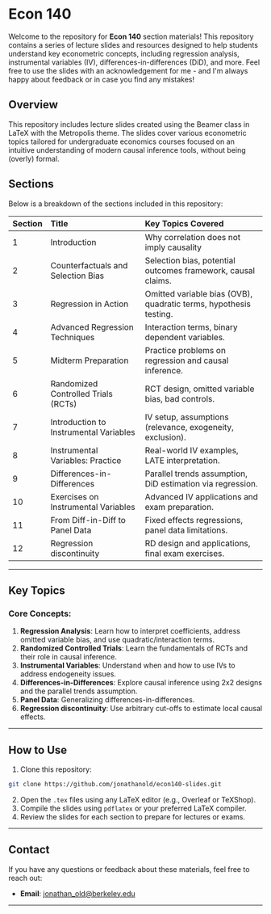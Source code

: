 # Econ 140

Welcome to the repository for **Econ 140** section materials! This repository contains a series of lecture slides and resources designed to help students understand key econometric concepts, including regression analysis, instrumental variables (IV), differences-in-differences (DiD), and more.
Feel free to use the slides with an acknowledgement for me - and I'm always happy about feedback or in case you find any mistakes!


## Overview

This repository includes lecture slides created using the Beamer class in LaTeX with the Metropolis theme. The slides cover various econometric topics tailored for undergraduate economics courses focused on an intuitive understanding of modern causal inference tools, without being (overly) formal.


## Sections

Below is a breakdown of the sections included in this repository:


| Section | Title | Key Topics Covered |
| :-- | :-- | :-- |
| 1 | Introduction| Why correlation does not imply causality |
| 2 | Counterfactuals and Selection Bias | Selection bias, potential outcomes framework, causal claims. |
| 3 | Regression in Action | Omitted variable bias (OVB), quadratic terms, hypothesis testing. |
| 4 | Advanced Regression Techniques | Interaction terms, binary dependent variables. |
| 5 | Midterm Preparation | Practice problems on regression and causal inference. |
| 6 | Randomized Controlled Trials (RCTs) | RCT design, omitted variable bias, bad controls. |
| 7 | Introduction to Instrumental Variables | IV setup, assumptions (relevance, exogeneity, exclusion). |
| 8 | Instrumental Variables: Practice | Real-world IV examples, LATE interpretation. |
| 9 | Differences-in-Differences | Parallel trends assumption, DiD estimation via regression. |
| 10 | Exercises on Instrumental Variables | Advanced IV applications and exam preparation. |
| 11 | From Diff-in-Diff to Panel Data | Fixed effects regressions, panel data limitations. |
| 12 | Regression discontinuity | RD design and applications, final exam exercises. |

---

## Key Topics

### Core Concepts:

1. **Regression Analysis**: Learn how to interpret coefficients, address omitted variable bias, and use quadratic/interaction terms.
2. **Randomized Controlled Trials**: Learn the fundamentals of RCTs and their role in causal inference.
3. **Instrumental Variables**: Understand when and how to use IVs to address endogeneity issues.
4. **Differences-in-Differences**: Explore causal inference using 2x2 designs and the parallel trends assumption.
5. **Panel Data**: Generalizing differences-in-differences.
4. **Regression discontinuity**: Use arbitrary cut-offs to estimate local causal effects.


---

## How to Use

1. Clone this repository:

```bash
git clone https://github.com/jonathanold/econ140-slides.git
```

2. Open the `.tex` files using any LaTeX editor (e.g., Overleaf or TeXShop).
3. Compile the slides using `pdflatex` or your preferred LaTeX compiler.
4. Review the slides for each section to prepare for lectures or exams.

---

## Contact

If you have any questions or feedback about these materials, feel free to reach out:

- **Email**: [jonathan_old@berkeley.edu](mailto:jonathan_old@berkeley.edu)

---
